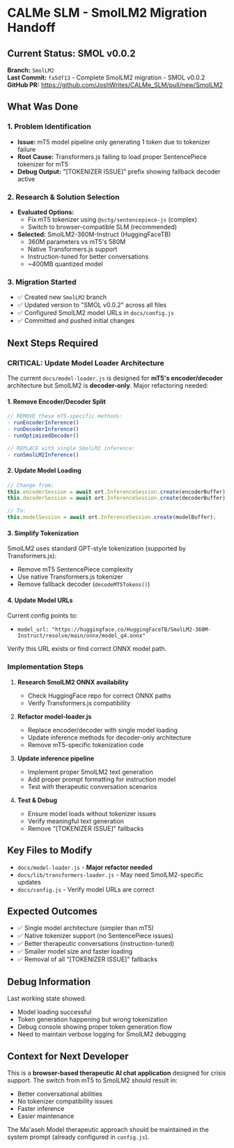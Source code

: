 # CALMe SLM - SmolLM2 Migration Handoff

## Current Status: SMOL v0.0.2

**Branch:** `SmolLM2`  
**Last Commit:** `fa5df13` - Complete SmolLM2 migration - SMOL v0.0.2  
**GitHub PR:** https://github.com/JoshWrites/CALMe_SLM/pull/new/SmolLM2

## What Was Done

### 1. Problem Identification
- **Issue:** mT5 model pipeline only generating 1 token due to tokenizer failure
- **Root Cause:** Transformers.js failing to load proper SentencePiece tokenizer for mT5
- **Debug Output:** "[TOKENIZER ISSUE]" prefix showing fallback decoder active

### 2. Research & Solution Selection
- **Evaluated Options:**
  - Fix mT5 tokenizer using `@sctg/sentencepiece-js` (complex)
  - Switch to browser-compatible SLM (recommended)
- **Selected:** SmolLM2-360M-Instruct (HuggingFaceTB)
  - 360M parameters vs mT5's 580M
  - Native Transformers.js support
  - Instruction-tuned for better conversations
  - ~400MB quantized model

### 3. Migration Started
- ✅ Created new `SmolLM2` branch
- ✅ Updated version to "SMOL v0.0.2" across all files
- ✅ Configured SmolLM2 model URLs in `docs/config.js`
- ✅ Committed and pushed initial changes

## Next Steps Required

### CRITICAL: Update Model Loader Architecture

The current `docs/model-loader.js` is designed for **mT5's encoder/decoder** architecture but SmolLM2 is **decoder-only**. Major refactoring needed:

#### 1. Remove Encoder/Decoder Split
```javascript
// REMOVE these mT5-specific methods:
- runEncoderInference()
- runDecoderInference() 
- runOptimizedDecoder()

// REPLACE with single SmolLM2 inference:
- runSmolLM2Inference()
```

#### 2. Update Model Loading
```javascript
// Change from:
this.encoderSession = await ort.InferenceSession.create(encoderBuffer);
this.decoderSession = await ort.InferenceSession.create(decoderBuffer);

// To:
this.modelSession = await ort.InferenceSession.create(modelBuffer);
```

#### 3. Simplify Tokenization
SmolLM2 uses standard GPT-style tokenization (supported by Transformers.js):
- Remove mT5 SentencePiece complexity
- Use native Transformers.js tokenizer
- Remove fallback decoder (`decodeMT5Tokens()`)

#### 4. Update Model URLs
Current config points to:
- `model_url: "https://huggingface.co/HuggingFaceTB/SmolLM2-360M-Instruct/resolve/main/onnx/model_q4.onnx"`

Verify this URL exists or find correct ONNX model path.

### Implementation Steps

1. **Research SmolLM2 ONNX availability**
   - Check HuggingFace repo for correct ONNX paths
   - Verify Transformers.js compatibility

2. **Refactor model-loader.js**
   - Replace encoder/decoder with single model loading
   - Update inference methods for decoder-only architecture
   - Remove mT5-specific tokenization code

3. **Update inference pipeline**
   - Implement proper SmolLM2 text generation
   - Add proper prompt formatting for instruction model
   - Test with therapeutic conversation scenarios

4. **Test & Debug**
   - Ensure model loads without tokenizer issues
   - Verify meaningful text generation
   - Remove "[TOKENIZER ISSUE]" fallbacks

## Key Files to Modify

- `docs/model-loader.js` - **Major refactor needed**
- `docs/lib/transformers-loader.js` - May need SmolLM2-specific updates
- `docs/config.js` - Verify model URLs are correct

## Expected Outcomes

- ✅ Single model architecture (simpler than mT5)
- ✅ Native tokenizer support (no SentencePiece issues)
- ✅ Better therapeutic conversations (instruction-tuned)
- ✅ Smaller model size and faster loading
- ✅ Removal of all "[TOKENIZER ISSUE]" fallbacks

## Debug Information

Last working state showed:
- Model loading successful
- Token generation happening but wrong tokenization
- Debug console showing proper token generation flow
- Need to maintain verbose logging for SmolLM2 debugging

## Context for Next Developer

This is a **browser-based therapeutic AI chat application** designed for crisis support. The switch from mT5 to SmolLM2 should result in:
- Better conversational abilities
- No tokenizer compatibility issues  
- Faster inference
- Easier maintenance

The Ma'aseh Model therapeutic approach should be maintained in the system prompt (already configured in `config.js`).
